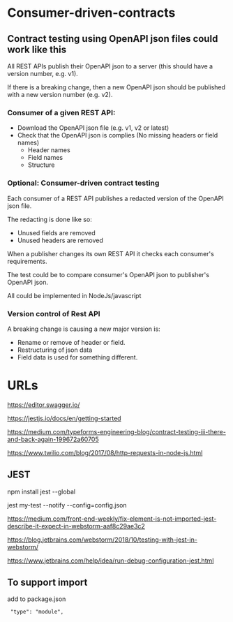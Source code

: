 # Consumer-driven-contracts

## Contract testing using OpenAPI json files could work like this

All REST APIs publish their OpenAPI json to a server (this should have a version number, e.g. v1).
    
If there is a breaking change, then a new OpenAPI json should be published with a new version number (e.g. v2).

### Consumer of a given REST API:
- Download the OpenAPI json file (e.g. v1, v2 or latest)
- Check that the OpenAPI json is complies (No missing headers or field names)
    - Header names
    - Field names
    - Structure

### Optional: Consumer-driven contract testing

Each consumer of a REST API publishes a redacted version of the OpenAPI json file.

The redacting is done like so:
 - Unused fields are removed
 - Unused headers are removed

When a publisher changes its own REST API it checks each consumer's requirements. 

The test could be to compare consumer's OpenAPI json to publisher's OpenAPI json.

All could be implemented in NodeJs/javascript

### Version control of Rest API
A breaking change is causing a new major version is: 
- Rename or remove of header or field. 
- Restructuring of json data
- Field data is used for something different.





# URLs

https://editor.swagger.io/

https://jestjs.io/docs/en/getting-started

https://medium.com/typeforms-engineering-blog/contract-testing-iii-there-and-back-again-199672a60705

https://www.twilio.com/blog/2017/08/http-requests-in-node-js.html

## JEST

npm install jest --global


jest my-test --notify --config=config.json

https://medium.com/front-end-weekly/fix-element-is-not-imported-jest-describe-it-expect-in-webstorm-aaf8c29ae3c2


https://blog.jetbrains.com/webstorm/2018/10/testing-with-jest-in-webstorm/

https://www.jetbrains.com/help/idea/run-debug-configuration-jest.html

## To support import

add to package.json

     "type": "module",
